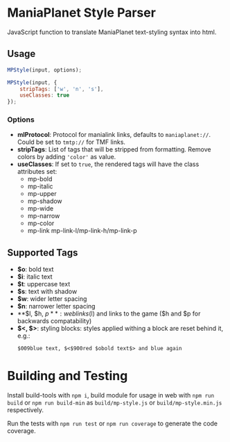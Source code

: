 # ManiaPlanet Style Parser

JavaScript function to translate ManiaPlanet text-styling syntax into html.

## Usage
```javascript
MPStyle(input, options);

MPStyle(input, {
    stripTags: ['w', 'n', 's'],
    useClasses: true
});
```

### Options
* **mlProtocol**: Protocol for manialink links, defaults to `maniaplanet://`. Could be set to `tmtp://` for TMF links.
* **stripTags**: List of tags that will be stripped from formatting. Remove colors by adding `'color'` as value.
* **useClasses**: If set to `true`, the rendered tags will have the class attributes set:
    * mp-bold
    * mp-italic
    * mp-upper
    * mp-shadow
    * mp-wide
    * mp-narrow
    * mp-color
    * mp-link mp-link-l/mp-link-h/mp-link-p

## Supported Tags
* **$o**: bold text
* **$i**: italic text
* **$t**: uppercase text
* **$s**: text with shadow
* **$w**: wider letter spacing
* **$n**: narrower letter spacing
* **$l, $h, $p**: weblinks ($l) and links to the game ($h and $p for backwards compatability)
* **$<, $>**: styling blocks: styles applied withing a block are reset behind it, e.g.:
    ```
    $009blue text, $<$900red $obold text$> and blue again
    ```
# Building and Testing
Install build-tools with `npm i`, build module for usage in web with `npm run build` or `npm run build-min` as `build/mp-style.js` or `build/mp-style.min.js` respectively.
  
Run the tests with `npm run test` or `npm run coverage` to generate the code coverage.
